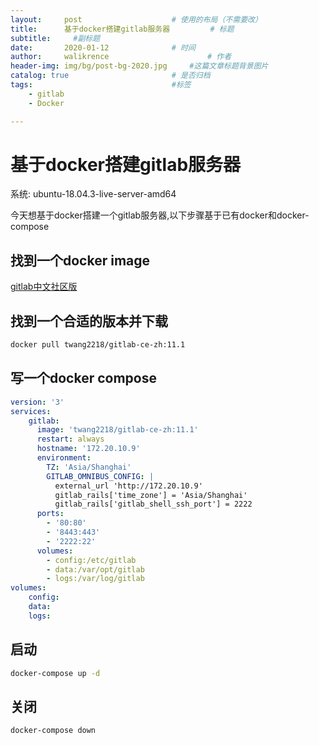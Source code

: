 ```yaml
---
layout:     post   				    # 使用的布局（不需要改）
title:      基于docker搭建gitlab服务器			# 标题
subtitle:     #副标题
date:       2020-01-12 				# 时间
author:     walikrence 						# 作者
header-img: img/bg/post-bg-2020.jpg 	#这篇文章标题背景图片
catalog: true 						# 是否归档
tags:								#标签
    - gitlab
    - Docker

---
```


# 基于docker搭建gitlab服务器

系统: ubuntu-18.04.3-live-server-amd64

今天想基于docker搭建一个gitlab服务器,以下步骤基于已有docker和docker-compose

## 找到一个docker image

[gitlab中文社区版](https://hub.docker.com/r/twang2218/gitlab-ce-zh)

## 找到一个合适的版本并下载
```sh 
docker pull twang2218/gitlab-ce-zh:11.1
```

## 写一个docker compose
```yml
version: '3'
services:
    gitlab:
      image: 'twang2218/gitlab-ce-zh:11.1'
      restart: always
      hostname: '172.20.10.9'
      environment:
        TZ: 'Asia/Shanghai'
        GITLAB_OMNIBUS_CONFIG: |
          external_url 'http://172.20.10.9'
          gitlab_rails['time_zone'] = 'Asia/Shanghai'
          gitlab_rails['gitlab_shell_ssh_port'] = 2222
      ports:
        - '80:80'
        - '8443:443'
        - '2222:22'
      volumes:
        - config:/etc/gitlab
        - data:/var/opt/gitlab
        - logs:/var/log/gitlab
volumes:
    config:
    data:
    logs:
```
## 启动
```sh 
docker-compose up -d
```

## 关闭
```sh 
docker-compose down
```
